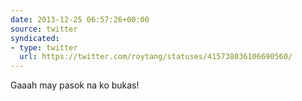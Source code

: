 ```yaml
---
date: 2013-12-25 06:57:26+00:00
source: twitter
syndicated:
- type: twitter
  url: https://twitter.com/roytang/statuses/415738036106690560/
---
```


Gaaah may pasok na ko bukas!